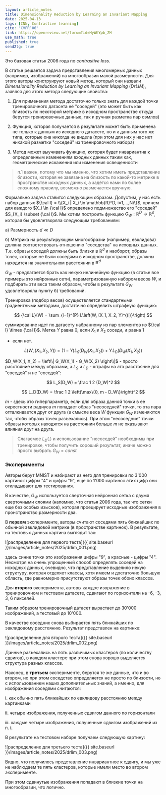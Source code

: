 ```yaml
---
layout: article_notes
title: Dimensionality Reduction by Learning an Invariant Mapping
date: 2025-04-13
tags: [CNN, Contrastive learning]
cite: "CVPR’06"
link: https://openreview.net/forum?id=HyWKYpb_ZH
use_math: true
published: true
send2tg: true
---
```


Это базовая статья 2006 года по *contrastive loss*.

В статье решается задача представления многомерных данных (например, изображений) на многообразии малой размерности. Для этого авторы конструируют
новый метод, который они назвали *Dimensionality Reduction by Learning an Invariant Mapping* (*DrLIM*), заявляя для этого метода следующие свойства:

<!--more-->

1. Для применения метода достаточно только знать для каждой точки тренировочного датасета её "соседей" (это может быть как близость по некоторой
метрике в исходном пространстве откуда берутся тренировочные данные, так и ручная разметка пар сэмлов)

2. Функция, которая получается в результате может быть применена не только к данным из исходного датасете, но и к данным того же типа, которые она
никогда не видела (при этом для них у нас нет никакой разметки "соседей" из тренировочного набора)

3. Метод может выучивать функцию, которая будет инвариантна к определенным изменениям входных данных таким как, геометрические искажения или изменения
освещенности

> п.1 важен, потому что мы именно, что хотим иметь представление близости, которая не завязана на близость по какой-то метрике в пространстве исходных
> данных, а задётся нами по более сложному правилу, возможно размечается вручную.

Формально задача ставится следующим образом. Допустим, у нас есть набор данных ${\cal I} = \\{X_i | X_i \in \mathbb{R}^D, i=1,...,N\\}$, причем для
каждого $X_i \in {\cal I}$ определено подмножество его "соседей" $S_{X_i} \subset {\cal I}$. Мы хотим построить функцию 
$G_W: \mathbb{R}^D \rightarrow \mathbb{R}^d$, которая бы удовлетворяла следующим требованиям:

а) Размерность $d \ll D$

б) Метрика на результирующем многообразии (например, евклидова) должна соответствовать отношению "соседства" на исходных данных. Т.е. образы
соседей должны быть близки в $\mathbb{R}^d$ и наоборот, образы точек, которые не были соседями в исходном пространстве, должны находится на 
значительном расстоянии в $\mathbb{R}^d$

$G_W$ - предлагается брать как некую нелинейную функцию (в статье все примеры это нейронные сети), параметризованную набором весов $W$, и подбирать
эти веса таким образом, чтобы в результате $G_W$ удовлетворяла пункту б) требований.

Тренировка (подбор весов) осуществляется стандартными градиентными методами, достаточно определить штрафную функцию:

$$
{\cal L}(W) = \sum_{i=1}^{P} L\left(W, (X_1, X_2, Y)^{(i)}\right)
$$

суммирование идет по датасету набранному из пар элементов из ${\cal I} \times {\cal I}$. Метка $Y$ равна $0$, если $X_1$ и $X_2$ соседи, и равна $1$ 
- если нет.

$$
L\left(W, (X_1, X_2, Y)\right) = (1 - Y) L_S(D_W(X_1, X_2)) + Y\, L_D(D_W(X_1, X_2))
$$

$D_W(X_1, X_2) = \left\\| G_W(X_1) - G_W(X_2) \right\\|$ - просто расстояние между образами, а $L_S$ и $L_D$ - штрафы на это расстояние для "соседей"
и не "соседей":

$$
L_S(D_W) = \frac 1 2 (D_W)^2
$$

$$
L_D(D_W) = \frac 1 2 \left(\max\{0, m - D_W\}\right)^2
$$

$m$ - здесь это гиперпараметр, если для образа данной точки в ее окрестности радиуса $m$ попадает образ "несоседней" точки, то эта пара отталкивается 
друг от друга (в смысле веса $W$ функции $G_W$ изменяются так, чтобы образы точек разъехались). При этом "несоседние" точки образы которых находятся
на расстоянии больше $m$ не оказывают влияния друг на друга.

> Слагаемое $L_D(.)$ и использование "несоседей" необходимы при тренировке, чтобы получить хороший результат, иначе можно просто выбрать $G_W = const$

### Эксперименты

Авторы берут MNIST и набирают из него для тренировки по 3'000 картинок цифры "4" и цифры "9", еще по 1'000 картинок этих цифр они откладывают для
тестирования.

В качестве, $G_W$ используется сверточная нейронная сетка с двумя сверточными слоями (напомню, что статья 2006 года, так что сетки еще без особых
изысков), которая проецирует исходные изображения в пронстранство размерности два. 

В **первом** эксперименте, авторы считают соседями пять ближайших по обычной эвклидовой метрике (в пространстве картинок). В результате, на тестовых
данных картина выглядит так:

![распределение для первого теста]({{ site.baseurl }}/images/article_notes/2025/drlim_001.png)

здесь синие точки это изображения цифры "9", а красные - цифры "4". Несмотря на очень упрощенный способ определять соседей на исходных данных,
очевидно, что представление выделило некую структуру, которая отделяет классы, хотя имеем и достаточно большую область, где равномерно присутствуют
образы точек обоих классов. 


Для **второго** эксперимента, авторы каждое изоражение в тренировочном и тестовом датасете, сдвигают по горизонтали на -6, -3, 3, 6 пикселей.

Таким образом тренировочный датасет вырастает до 30'000 изображений, а тестовый до 10'000.

В качестве соседних снова выбирается пять ближайших по эвклидовому расстоянию. Результат представлен на картинке:

![распределение для второго теста]({{ site.baseurl }}/images/article_notes/2025/drlim_002.png)

Данные разъехались на пять различимых кластеров (по количеству сдвигов), в каждом кластере при этом снова хорошо выделяется структура разных классов.

Наконец, в **третьем** эксперименте, берутся те же данные, что и во втором, но при этом соседство определяется не просто по близости, но с 
использованием наших дополнительных знаний, а именно, для изображения соседями считаются:

i. как обычно пять ближайших по евклидову расстоянию между картинками

ii. четыре изображения, полученных сдвигом данного по горизонтали

iii. каждые четыре изображения, полученные сдвигом изображений из п. i.

В результате на тестовом наборе получаем следующую картину:

![распределение для третьего теста]({{ site.baseurl }}/images/article_notes/2025/drlim_003.png)

Видно, что получилось представление инвариантное к сдвигу, и мы уже не наблюдаем те пять кластеров, которые имели место во втором эксперименте.

При этом сдвинутые изображения попадают в близкие точки на многообразии, что логично.
